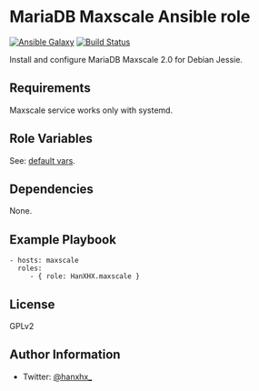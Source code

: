 MariaDB Maxscale Ansible role
=============================

[![Ansible Galaxy](http://img.shields.io/badge/ansible--galaxy-HanXHX.maxscale-blue.svg)](https://galaxy.ansible.com/HanXHX/maxscale/) [![Build Status](https://travis-ci.org/HanXHX/ansible-maxscale.svg?branch=master)](https://travis-ci.org/HanXHX/ansible-maxscale)

Install and configure MariaDB Maxscale 2.0 for Debian Jessie.

Requirements
------------

Maxscale service works only with systemd.

Role Variables
--------------

See: [default vars](defaults/main.yml).

Dependencies
------------

None.

Example Playbook
----------------

    - hosts: maxscale
      roles:
         - { role: HanXHX.maxscale }

License
-------

GPLv2

Author Information
------------------

- Twitter: [@hanxhx_](https://twitter.com/hanxhx_)
